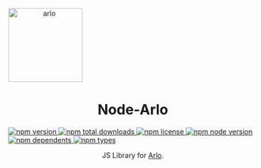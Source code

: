 <span align="center">

  <a href="https://arlo.com">
    <img alt="arlo" src="https://github.com/homebridge-plugins/homebridge-arlo/raw/master/logos/arlo-wordmark-logo-vertical.png" height="150px">
  </a>

# Node-Arlo

  <a href="https://www.npmjs.com/package/node-arlo">
    <img title="npm version" src="https://badgen.net/npm/v/node-arlo">
  </a>
  <a href="https://www.npmjs.com/package/node-arlo">
    <img title="npm total downloads" src="https://badgen.net/npm/dt/node-arlo">
  </a>
  <a href="https://www.npmjs.com/package/node-arlo">
    <img title="npm license" src="https://badgen.net/npm/license/node-arlo">
  </a>
  <a href="https://www.npmjs.com/package/node-arlo">
    <img title="npm node version" src="https://badgen.net/npm/node/node-arlo">
  </a>
  <a href="https://www.npmjs.com/package/node-arlo">
    <img title="npm dependents" src="https://badgen.net/npm/dependents/node-arlo">
  </a>
  <a href="https://www.npmjs.com/package/node-arlo">
    <img title="npm types" src="https://badgen.net/npm/types/node-arlo">
  </a>

  <p>JS Library for <a href="https://www.arlo.com/">Arlo</a>.</p>

</span>
